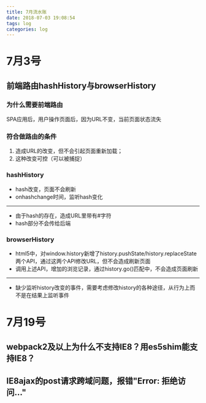 ```yaml
---
title: 7月流水账
date: 2018-07-03 19:08:54
tags: log
categories: log
---
```


# 7月3号

## 前端路由hashHistory与browserHistory
### 为什么需要前端路由
SPA应用后，用户操作页面后，因为URL不变，当前页面状态流失
### 符合做路由的条件
1. 造成URL的改变，但不会引起页面重新加载；
2. 这种改变可控（可以被捕捉）

### hashHistory
* hash改变，页面不会刷新
* onhashchange时间，监听hash变化
***
* 由于hash的存在，造成URL里带有#字符
* hash部分不会传给后端

### browserHistory
* html5中，对window.history新增了history.pushState/history.replaceState两个API，通过这两个API修改URL，但不会造成刷新页面
* 调用上述API，增加的浏览记录，通过history.go()匹配中，不会造成页面刷新
***
* 缺少监听history改变的事件，需要考虑修改history的各种途径，从行为上而不是在结果上监听事件

# 7月19号

## webpack2及以上为什么不支持IE8？用es5shim能支持IE8？
## IE8ajax的post请求跨域问题，报错"Error: 拒绝访问..."
